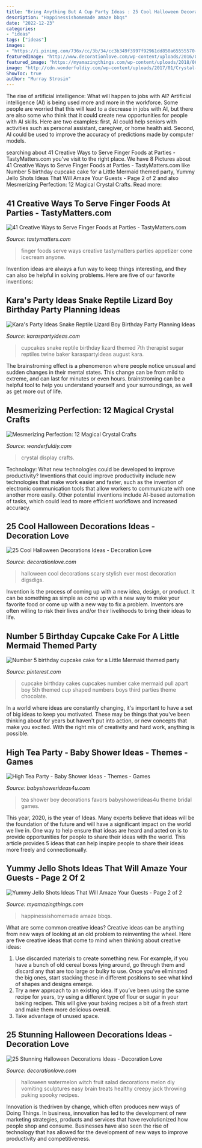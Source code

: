 ```yaml
---
title: "Bring Anything But A Cup Party Ideas : 25 Cool Halloween Decorations Ideas"
description: "Happinessishomemade amaze bbqs"
date: "2022-12-23"
categories:
- "ideas"
tags: ["ideas"]
images:
- "https://i.pinimg.com/736x/cc/3b/34/cc3b349f3997f92961dd850a65555570--third-birthday-birthday-ideas.jpg"
featuredImage: "http://www.decorationlove.com/wp-content/uploads/2016/05/Halloween-Watermelon-Fruit-Salad-Decorations.jpg"
featured_image: "https://myamazingthings.com/wp-content/uploads/2018/06/jello-shot-ideas-6-.jpg"
image: "http://cdn.wonderfuldiy.com/wp-content/uploads/2017/01/Crystal-photo-display-683x1024.jpg"
ShowToc: true
author: "Murray Strosin"
---
```



The rise of artificial intelligence: What will happen to jobs with AI?
Artificial intelligence (AI) is being used more and more in the workforce. Some people are worried that this will lead to a decrease in jobs with AI, but there are also some who think that it could create new opportunities for people with AI skills. Here are two examples: first, AI could help seniors with activities such as personal assistant, caregiver, or home health aid. Second, AI could be used to improve the accuracy of predictions made by computer models.

	

		
searching about 41 Creative Ways to Serve Finger Foods at Parties - TastyMatters.com you've visit to the right place. We have 8 Pictures about 41 Creative Ways to Serve Finger Foods at Parties - TastyMatters.com like Number 5 birthday cupcake cake for a Little Mermaid themed party, Yummy Jello Shots Ideas That Will Amaze Your Guests - Page 2 of 2 and also Mesmerizing Perfection: 12 Magical Crystal Crafts. Read more:
		
    
## 41 Creative Ways To Serve Finger Foods At Parties - TastyMatters.com

<img loading=lazy src="http://www.tastymatters.com/wp-content/uploads/2017/02/Creative-Ways-to-Serve-Finger-Foods-2a.jpg" onerror="this.onerror=null;this.src='https://tse4.mm.bing.net/th?id=OIP.i_EwE08tLyz-4ojcD_Ei-QHaLH&amp;pid=15.1';" alt="41 Creative Ways to Serve Finger Foods at Parties - TastyMatters.com">

_Source: tastymatters.com_

>finger foods serve ways creative tastymatters parties appetizer cone icecream anyone. 

	

Invention ideas are always a fun way to keep things interesting, and they can also be helpful in solving problems. Here are five of our favorite inventions: 

    
## Kara&#039;s Party Ideas Snake Reptile Lizard Boy Birthday Party Planning Ideas

<img loading=lazy src="https://karaspartyideas.com/wp-content/uploads/cupcakes_600x900.jpg" onerror="this.onerror=null;this.src='https://tse1.mm.bing.net/th?id=OIP.gm8lPuXb5OrOfdUaxlneSQHaLH&amp;pid=15.1';" alt="Kara&#039;s Party Ideas Snake Reptile Lizard Boy Birthday Party Planning Ideas">

_Source: karaspartyideas.com_

>cupcakes snake reptile birthday lizard themed 7th therapist sugar reptiles twine baker karaspartyideas august kara. 

	

The brainstroming effect is a phenomenon where people notice unusual and sudden changes in their mental states. This change can be from mild to extreme, and can last for minutes or even hours. brainstroming can be a helpful tool to help you understand yourself and your surroundings, as well as get more out of life.

    
## Mesmerizing Perfection: 12 Magical Crystal Crafts

<img loading=lazy src="http://cdn.wonderfuldiy.com/wp-content/uploads/2017/01/Crystal-photo-display-683x1024.jpg" onerror="this.onerror=null;this.src='https://tse1.mm.bing.net/th?id=OIP.AY9EA267GW3WGNisZk6i-AHaLG&amp;pid=15.1';" alt="Mesmerizing Perfection: 12 Magical Crystal Crafts">

_Source: wonderfuldiy.com_

>crystal display crafts. 

	

Technology: What new technologies could be developed to improve productivity?
Inventions that could improve productivity include new technologies that make work easier and faster, such as the invention of electronic communication tools that allow workers to communicate with one another more easily. Other potential inventions include AI-based automation of tasks, which could lead to more efficient workflows and increased accuracy.

    
## 25 Cool Halloween Decorations Ideas - Decoration Love

<img loading=lazy src="http://www.decorationlove.com/wp-content/uploads/2016/05/Cool-Crow-Scary-Halloween-Decorations.jpg" onerror="this.onerror=null;this.src='https://tse4.mm.bing.net/th?id=OIP.3WQUH6tG8S9a88ca-sy0mQHaL1&amp;pid=15.1';" alt="25 Cool Halloween Decorations Ideas - Decoration Love">

_Source: decorationlove.com_

>halloween cool decorations scary stylish ever most decoration digsdigs. 

	

Invention is the process of coming up with a new idea, design, or product. It can be something as simple as come up with a new way to make your favorite food or come up with a new way to fix a problem. Inventors are often willing to risk their lives and/or their livelihoods to bring their ideas to life.

    
## Number 5 Birthday Cupcake Cake For A Little Mermaid Themed Party

<img loading=lazy src="https://i.pinimg.com/736x/cc/3b/34/cc3b349f3997f92961dd850a65555570--third-birthday-birthday-ideas.jpg" onerror="this.onerror=null;this.src='https://tse1.mm.bing.net/th?id=OIP.VJXHT1cjBWj8x0im70oT7wHaLL&amp;pid=15.1';" alt="Number 5 birthday cupcake cake for a Little Mermaid themed party">

_Source: pinterest.com_

>cupcake birthday cakes cupcakes number cake mermaid pull apart boy 5th themed cup shaped numbers boys third parties theme chocolate. 

	

In a world where ideas are constantly changing, it's important to have a set of big ideas to keep you motivated. These may be things that you've been thinking about for years but haven't put into action, or new concepts that make you excited. With the right mix of creativity and hard work, anything is possible.

    
## High Tea Party - Baby Shower Ideas - Themes - Games

<img loading=lazy src="http://www.babyshowerideas4u.com/wp-content/uploads/2014/01/154607_499562930074921_435429039_n.jpg" onerror="this.onerror=null;this.src='https://tse1.mm.bing.net/th?id=OIP.a5U8KeobInnW5xQ7b0BNrAHaFj&amp;pid=15.1';" alt="High Tea Party - Baby Shower Ideas - Themes - Games">

_Source: babyshowerideas4u.com_

>tea shower boy decorations favors babyshowerideas4u theme bridal games. 

	

This year, 2020, is the year of Ideas. Many experts believe that ideas will be the foundation of the future and will have a significant impact on the world we live in. One way to help ensure that ideas are heard and acted on is to provide opportunities for people to share their ideas with the world. This article provides 5 ideas that can help inspire people to share their ideas more freely and connectionually.

    
## Yummy Jello Shots Ideas That Will Amaze Your Guests - Page 2 Of 2

<img loading=lazy src="https://myamazingthings.com/wp-content/uploads/2018/06/jello-shot-ideas-6-.jpg" onerror="this.onerror=null;this.src='https://tse4.mm.bing.net/th?id=OIP.vk9hLbKYXUK1k-QW2vXb0AHaEj&amp;pid=15.1';" alt="Yummy Jello Shots Ideas That Will Amaze Your Guests - Page 2 of 2">

_Source: myamazingthings.com_

>happinessishomemade amaze bbqs. 

	

What are some common creative ideas?
Creative ideas can be anything from new ways of looking at an old problem to reinventing the wheel. Here are five creative ideas that come to mind when thinking about creative ideas: 
1. Use discarded materials to create something new. For example, if you have a bunch of old cereal boxes lying around, go through them and discard any that are too large or bulky to use. Once you’ve eliminated the big ones, start stacking these in different positions to see what kind of shapes and designs emerge.
2. Try a new approach to an existing idea. If you’ve been using the same recipe for years, try using a different type of flour or sugar in your baking recipes. This will give your baking recipes a bit of a fresh start and make them more delicious overall.
3. Take advantage of unused space.

    
## 25 Stunning Halloween Decorations Ideas - Decoration Love

<img loading=lazy src="http://www.decorationlove.com/wp-content/uploads/2016/05/Halloween-Watermelon-Fruit-Salad-Decorations.jpg" onerror="this.onerror=null;this.src='https://tse4.mm.bing.net/th?id=OIP._6zTU0NmBTbXEiziXgnNUgHaJ4&amp;pid=15.1';" alt="25 Stunning Halloween Decorations Ideas - Decoration Love">

_Source: decorationlove.com_

>halloween watermelon witch fruit salad decorations melon diy vomiting sculptures easy brain treats healthy creepy jack throwing puking spooky recipes. 

	

Innovation is thedriven by change, which often produces new ways of Doing Things. In business, innovation has led to the development of new marketing strategies, products and services that have revolutionized how people shop and consume. Businesses have also seen the rise of technology that has allowed for the development of new ways to improve productivity and competitiveness.


